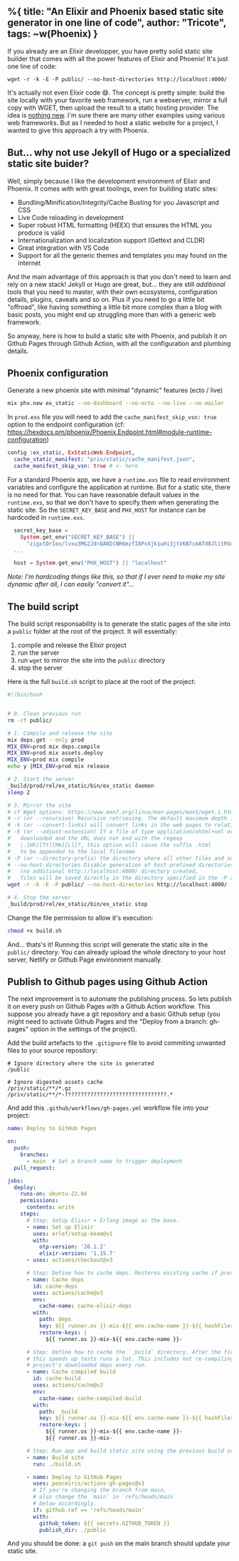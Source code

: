 %{
  title: "An Elixir and Phoenix based static site generator in one line of code",
  author: "Tricote",
  tags: ~w(Phoenix)
}
---

If you already are an Elixir developper, you have pretty solid static site builder that comes with all the power features of Elixir and Phoenix! It's just one line of code:

```
wget -r -k -E -P public/ --no-host-directories http://localhost:4000/
```

It's actually not even Elixir code 😅. The concept is pretty simple: build the site locally with your favorite web framework, run a webserver, mirror a full copy with WGET, then upload the result to a static hosting provider. The idea is [nothing new](https://www.eddymens.com/blog/how-to-build-your-own-static-site-generator). I'm sure there are many other examples using various web frameworks. But as I needed to host a static website for a project, I wanted to give this approach a try with Phoenix.


But... why not use Jekyll of Hugo or a specialized static site buider?
--------------------------------------------------------------------

Well, simply because I like the development environment of Elixir and Phoenix. It comes with with great toolings, even for building static sites:

* Bundling/Minification/Integrity/Cache Busting for you Javascript and CSS
* Live Code reloading in development
* Super robust HTML formatting (HEEX) that ensures the HTML you produce is valid
* Internationalization and localization support (Gettext and CLDR)
* Great integration with VS Code
* Support for all the generic themes and templates you may found on the internet

And the main advantage of this approach is that you don't need to learn and rely on a new stack! Jekyll or Hugo are great, but... they are still *additional* tools that you need to master, with their own ecosystems, configuration details, plugins, caveats and so on. Plus if you need to go a little bit "offroad", like having something a little bit more complex than a blog with basic posts, you might end up struggling more than with a generic web framework.

So anyway, here is how to build a static site with Phoenix, and publish it on Github Pages through Github Action, with all the configuration and plumbing details.


Phoenix configuration
--------------------------------------

Generate a new phoenix site with minimal "dynamic" features (ecto / live)

```sh
mix phx.new ex_static --no-dashboard --no-ecto --no-live --no-mailer
```

In `prod.exs` file you will need to add the `cache_manifest_skip_vsn: true` option to the endpoint configuration
(cf: https://hexdocs.pm/phoenix/Phoenix.Endpoint.html#module-runtime-configuration)

```elixir
config :ex_static, ExStaticWeb.Endpoint,
  cache_static_manifest: "priv/static/cache_manifest.json",
  cache_manifest_skip_vsn: true # <- here
```

For a standard Phoenix app, we have a `runtime.exs` file to read environment variables and configure the application at runtime. But for a static site, there is no need for that. You can have reasonable default values in the `runtime.exs`, so that we don't have to specify them when generating the static site. So the `SECRET_KEY_BASE` and `PHX_HOST` for instance can be hardcoded in `runtime.exs`.

```elixir
  secret_key_base =
    System.get_env("SECRET_KEY_BASE") ||
      "zigxtDrIex/lvxu3MG2JdrQANICNR6mzfI8PxXjk1uHi3jtVKB7cmATd8JlitRSm" # <- generated using mix phx.gen.secret
  ...

  host = System.get_env("PHX_HOST") || "localhost"
```

*Note: I'm hardcoding things like this, so that if I ever need to make my site dynamic after all, I can easily "convert it"...*

The build script
----------------------

The build script responsability is to generate the static pages of the site into a `public` folder at the root of the project. It will essentially:

1. compile and release the Elixir project
2. run the server
3. run `wget` to mirror the site into the `public` directory
4. stop the server

Here is the full `build.sh` script to place at the root of the project:

```sh
#!/bin/bash


# 0. Clean previous run
rm -rf public/

# 1. Compile and release the site
mix deps.get --only prod
MIX_ENV=prod mix deps.compile
MIX_ENV=prod mix assets.deploy
MIX_ENV=prod mix compile
echo y |MIX_ENV=prod mix release

# 2. Start the server
_build/prod/rel/ex_static/bin/ex_static daemon
sleep 2

# 3. Mirror the site
# cf Wget options: https://www.man7.org/linux/man-pages/man1/wget.1.html
# -r (or --recursive) Recursive retrieving. The default maximum depth is 5
# -k (or --convert-links) will convert links in the web pages to relative after the download finishes
# -E (or --adjust-extension) If a file of type application/xhtml+xml or text/html is
#   downloaded and the URL does not end with the regexp
#   \.[Hh][Tt][Mm][Ll]?, this option will cause the suffix .html
#   to be appended to the local filename.
# -P (or --directory-prefix) the directory where all other files and subdirectories will be saved to
# --no-host-directories Disable generation of host-prefixed directories
#   (no additional http://localhost:4000/ directory created,
#   files will be saved directly in the directory specified in the -P argument)
wget -r -k -E -P public/ --no-host-directories http://localhost:4000/

# 4. Stop the server
_build/prod/rel/ex_static/bin/ex_static stop
```

Change the file permission to allow it's execution:

```sh
chmod +x build.sh
```

And... thats's it! Running this script will generate the static site in the `public/` directory. You can already upload the whole directory to your host server, Netlify or Github Page environment manually.


Publish to Github pages using Github Action
----------------------------------------------

The next improvement is to automate the publishing process. So lets publish it on every push on Github Pages with a Github Action workflow. This suppose you already have a git repository and a basic Github setup (you might need to activate Github Pages and the "Deploy from a branch: gh-pages" option in the settings of the project).

Add the build artefacts to the `.gitignore` file to avoid commiting unwanted files to your source repository:

```
# Ignore directory where the site is generated
/public

# Ignore digested assets cache
/priv/static/**/*.gz
/priv/static/**/*-????????????????????????????????.*
```

And add this `.github/workflows/gh-pages.yml` workflow file into your project:

```yml
name: Deploy to GitHub Pages

on:
  push:
    branches:
      - main  # Set a branch name to trigger deployment
  pull_request:

jobs:
  deploy:
    runs-on: ubuntu-22.04
    permissions:
      contents: write
    steps:
      # Step: Setup Elixir + Erlang image as the base.
      - name: Set up Elixir
        uses: erlef/setup-beam@v1
        with:
          otp-version: '26.1.2'
          elixir-version: '1.15.7'
      - uses: actions/checkout@v3

      # Step: Define how to cache deps. Restores existing cache if present.
      - name: Cache deps
        id: cache-deps
        uses: actions/cache@v3
        env:
          cache-name: cache-elixir-deps
        with:
          path: deps
          key: ${{ runner.os }}-mix-${{ env.cache-name }}-${{ hashFiles('**/mix.lock') }}
          restore-keys: |
            ${{ runner.os }}-mix-${{ env.cache-name }}-

      # Step: Define how to cache the `_build` directory. After the first run,
      # this speeds up tests runs a lot. This includes not re-compiling our
      # project's downloaded deps every run.
      - name: Cache compiled build
        id: cache-build
        uses: actions/cache@v3
        env:
          cache-name: cache-compiled-build
        with:
          path: _build
          key: ${{ runner.os }}-mix-${{ env.cache-name }}-${{ hashFiles('**/mix.lock') }}
          restore-keys: |
            ${{ runner.os }}-mix-${{ env.cache-name }}-
            ${{ runner.os }}-mix-

      # Step: Run app and build static site using the previous build script
      - name: Build site
        run: ./build.sh

      - name: Deploy to GitHub Pages
        uses: peaceiris/actions-gh-pages@v3
        # If you're changing the branch from main,
        # also change the `main` in `refs/heads/main`
        # below accordingly.
        if: github.ref == 'refs/heads/main'
        with:
          github_token: ${{ secrets.GITHUB_TOKEN }}
          publish_dir: ./public
```

And you should be done: a `git push` on the main branch should update your static site.
